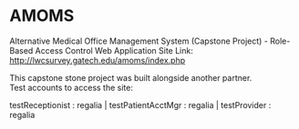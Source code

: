 # AMOMS
Alternative Medical Office Management System (Capstone Project) - Role-Based Access Control Web Application
Site Link: http://lwcsurvey.gatech.edu/amoms/index.php


This capstone stone project was built alongside another partner.  
Test accounts to access the site:

testReceptionist : regalia |
testPatientAcctMgr : regalia |
testProvider : regalia
